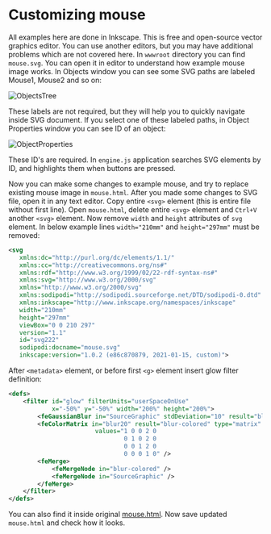 # Customizing mouse

All examples here are done in Inkscape. This is free and open-source vector graphics editor. You can use another editors, but you may have additional problems which are not covered here. In `wwwroot` directory you can find `mouse.svg`. You can open it in editor to understand how example mouse image works. In Objects window you can see some SVG paths are labeled Mouse1, Mouse2 and so on:

![ObjectsTree](https://github.com/Zergatul/Zergatul.Obs.InputOverlay/blob/master/docs/InkscapeObjectsTree.png?raw=true)

These labels are not required, but they will help you to quickly navigate inside SVG document. If you select one of these labeled paths, in Object Properties window you can see ID of an object:

![ObjectProperties](https://github.com/Zergatul/Zergatul.Obs.InputOverlay/blob/master/docs/InkscapeObjectProperties.png?raw=true)

These ID's are required. In `engine.js` application searches SVG elements by ID, and highlights them when buttons are pressed.

Now you can make some changes to example mouse, and try to replace existing mouse image in `mouse.html`. After you made some changes to SVG file, open it in any text editor. Copy entire `<svg>` element (this is entire file without first line). Open `mouse.html`, delete entire `<svg>` element and `Ctrl+V` another `<svg>` element. Now remove `width` and `height` attributes of `svg` element. In below example lines `width="210mm"` and `height="297mm"` must be removed:

```XML
<svg
   xmlns:dc="http://purl.org/dc/elements/1.1/"
   xmlns:cc="http://creativecommons.org/ns#"
   xmlns:rdf="http://www.w3.org/1999/02/22-rdf-syntax-ns#"
   xmlns:svg="http://www.w3.org/2000/svg"
   xmlns="http://www.w3.org/2000/svg"
   xmlns:sodipodi="http://sodipodi.sourceforge.net/DTD/sodipodi-0.dtd"
   xmlns:inkscape="http://www.inkscape.org/namespaces/inkscape"
   width="210mm"
   height="297mm"
   viewBox="0 0 210 297"
   version="1.1"
   id="svg222"
   sodipodi:docname="mouse.svg"
   inkscape:version="1.0.2 (e86c870879, 2021-01-15, custom)">
```

After `<metadata>` element, or before first `<g>` element insert glow filter definition:

```XML
<defs>
    <filter id="glow" filterUnits="userSpaceOnUse"
            x="-50%" y="-50%" width="200%" height="200%">
        <feGaussianBlur in="SourceGraphic" stdDeviation="10" result="blur20" />
        <feColorMatrix in="blur20" result="blur-colored" type="matrix"
                        values="1 0 0 2 0
                                0 1 0 2 0
                                0 0 1 2 0
                                0 0 0 1 0" />
        <feMerge>
            <feMergeNode in="blur-colored" />
            <feMergeNode in="SourceGraphic" />
        </feMerge>
    </filter>
</defs>
```

You can also find it inside original [mouse.html](../src/wwwroot/mouse.html). Now save updated `mouse.html` and check how it looks.
